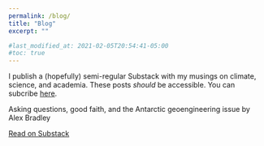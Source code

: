 ```yaml
---
permalink: /blog/
title: "Blog"
excerpt: ""

#last_modified_at: 2021-02-05T20:54:41-05:00
#toc: true
---
```

I publish a (hopefully) semi-regular Substack with my musings on climate, science, and academia. These posts _should_ be accessible. You can subcribe [here](https://substack.com/@abraleey?utm_source=profile-page).

<div class="substack-post-embed"><p lang="en">Asking questions, good faith, and the Antarctic geoengineering issue by Alex Bradley</p><p></p><a data-post-link href="https://alextbradley.substack.com/p/asking-questions-good-faith-and-the">Read on Substack</a></div><script async src="https://substack.com/embedjs/embed.js" charset="utf-8"></script>